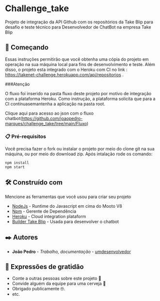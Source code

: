 # Challenge_take

Projeto de integração da API Github com os repositórios da Take Blip para desafio e teste técnico para Desenvolvedor de ChatBot na empresa Take Blip

## 🚀 Começando

Essas instruções permitirão que você obtenha uma cópia do projeto em operação na sua máquina local para fins de desenvolvimento e teste.
Além disso, o projeto esta integrado com o Heroku com CI no link : https://takenet-challenge.herokuapp.com/api/repositorios . 

###Atenção

O fluxo foi inserido na pasta fluxo deste projeto por motivo de integração com a plataforma Heroku. Como instrução, a plataforma solicita que para a CI contínuasemantenha a aplicação na pasta root.

Clique aqui para acesso ao json com o fluxo chatbot(https://github.com/joaopedro-marques/challenge_take/tree/main/Fluxo)



### 📋 Pré-requisitos

Você precisa fazer o fork ou instalar o projeto por meio do clone git na sua máquina, ou por meio do download zip.
Após intalação rode os comando:

```
npm install 
npm start
```


## 🛠️ Construído com

Mencione as ferramentas que você usou para criar seu projeto

* [NodeJs](https://nodejs.org/en/) - Runtime do Javascript em cima do Mooto V8
* [Npm](https://www.npmjs.com/) - Gerente de Dependência
* [Heroku](https://www.heroku.com/) - Cloud integration plataform
* [Builder Take Blip](https://portal.blip.ai/) - Usada para desenvolver o chatbot




## ✒️ Autores


* **João Pedro** - *Trabalho, documentação* - [umdesenvolvedor](https://github.com/joaopedro-marques)



## 🎁 Expressões de gratidão

* Conte a outras pessoas sobre este projeto 📢
* Convide alguém da equipe para uma cerveja 🍺 
* Obrigado publicamente 🤓.
* etc.


